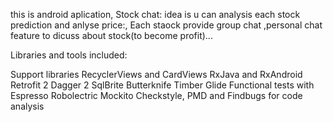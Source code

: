 this is android aplication,
 Stock chat: idea is u can analysis each stock prediction and anlyse price:,
                   Each staock provide group chat ,personal chat feature to dicuss about stock(to become profit)...


                   

Libraries and tools included:

Support libraries
RecyclerViews and CardViews
RxJava and RxAndroid
Retrofit 2
Dagger 2
SqlBrite
Butterknife
Timber
Glide
Functional tests with Espresso
Robolectric
Mockito
Checkstyle, PMD and Findbugs for code analysis
